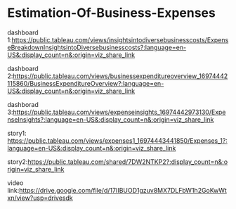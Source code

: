 # Estimation-Of-Business-Expenses

dashboard 1:https://public.tableau.com/views/insightsintodiversebusinesscosts/ExpenseBreakdownInsightsintoDiversebusinesscosts?:language=en-US&:display_count=n&:origin=viz_share_link





dashboard 2:https://public.tableau.com/views/businessexpenditureoverview_16974442115860/BusinessExpenditureOverview?:language=en-US&:display_count=n&:origin=viz_share_link





dashborad 3:https://public.tableau.com/views/expenseinsights_16974442973130/ExpenseInsights?:language=en-US&:display_count=n&:origin=viz_share_link





story1: https://public.tableau.com/views/expenses1_16974443441850/Expenses_1?:language=en-US&:display_count=n&:origin=viz_share_link






story2:https://public.tableau.com/shared/7DW2NTKP2?:display_count=n&:origin=viz_share_link




video link:https://drive.google.com/file/d/17IIBUOD1gzuv8MX7DLFbW1h2GoKwWtxn/view?usp=drivesdk






